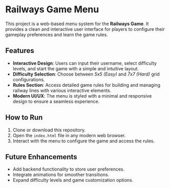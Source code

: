 # Railways Game Menu

This project is a web-based menu system for the **Railways Game**. It provides a clean and interactive user interface for players to configure their gameplay preferences and learn the game rules.

## Features

- **Interactive Design**: Users can input their username, select difficulty levels, and start the game with a simple and intuitive layout.
- **Difficulty Selection**: Choose between *5x5 (Easy)* and *7x7 (Hard)* grid configurations.
- **Rules Section**: Access detailed game rules for building and managing railway lines with various interactive elements.
- **Modern UI/UX**: The menu is styled with a minimal and responsive design to ensure a seamless experience.

## How to Run

1. Clone or download this repository.
2. Open the `index.html` file in any modern web browser.
3. Interact with the menu to configure the game and access the rules.

## Future Enhancements

- Add backend functionality to store user preferences.
- Integrate animations for smoother transitions.
- Expand difficulty levels and game customization options.
